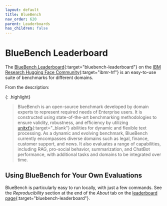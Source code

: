 ```yaml
---
layout: default
title: BlueBench
nav_order: 620
parent: Leaderboards
has_children: false
---
```


# BlueBench Leaderboard

The [BlueBench Leaderboard](https://huggingface.co/spaces/ibm-research/bluebench){:target="bluebench-leaderboard"} on the [IBM Research Hugging Face Community](https://huggingface.co/ibm-research){:target="ibmr-hf"} is an easy-to-use suite of benchmarks for different domains.

From the description:

{: .highlight}
> BlueBench is an open-source benchmark developed by domain experts to represent required needs of Enterprise users. It is constructed using state-of-the-art benchmarking methodologies to ensure validity, robustness, and efficiency by utilizing [unitxt’s](https://www.unitxt.ai/){:target="_blank"} abilities for dynamic and flexible text processing. As a dynamic and evolving benchmark, BlueBench currently encompasses diverse domains such as legal, finance, customer support, and news. It also evaluates a range of capabilities, including RAG, pro-social behavior, summarization, and ChatBot performance, with additional tasks and domains to be integrated over time.

## Using BlueBench for Your Own Evaluations

BlueBench is particularly easy to run locally, with just a few commands. See the _Reproducibility_ section at the end of the _About_ tab on the [leaderboard page](https://huggingface.co/spaces/ibm-research/bluebench){:target="bluebench-leaderboard"}.
